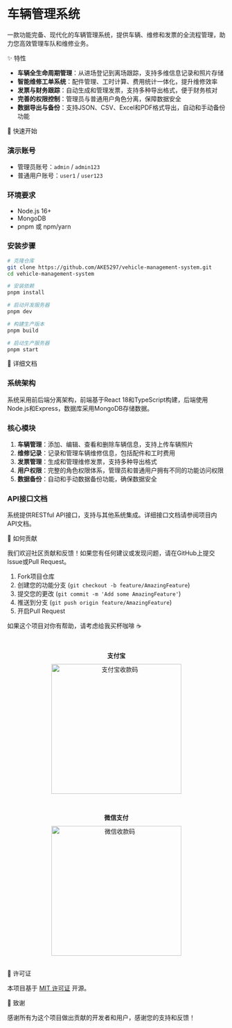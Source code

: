 # 车辆管理系统

一款功能完备、现代化的车辆管理系统，提供车辆、维修和发票的全流程管理，助力您高效管理车队和维修业务。


✨ 特性

*   **车辆全生命周期管理**：从进场登记到离场跟踪，支持多维信息记录和照片存储
*   **智能维修工单系统**：配件管理、工时计算、费用统计一体化，提升维修效率
*   **发票与财务跟踪**：自动生成和管理发票，支持多种导出格式，便于财务核对
*   **完善的权限控制**：管理员与普通用户角色分离，保障数据安全
*   **数据导出与备份**：支持JSON、CSV、Excel和PDF格式导出，自动和手动备份功能


🚀 快速开始

### 演示账号

- 管理员账号：`admin` / `admin123`
- 普通用户账号：`user1` / `user123`

### 环境要求

- Node.js 16+
- MongoDB
- pnpm 或 npm/yarn

### 安装步骤

```bash
# 克隆仓库
git clone https://github.com/AKE5297/vehicle-management-system.git
cd vehicle-management-system

# 安装依赖
pnpm install

# 启动开发服务器
pnpm dev

# 构建生产版本
pnpm build

# 启动生产服务器
pnpm start
```


📖 详细文档

### 系统架构

系统采用前后端分离架构，前端基于React 18和TypeScript构建，后端使用Node.js和Express，数据库采用MongoDB存储数据。

### 核心模块

1. **车辆管理**：添加、编辑、查看和删除车辆信息，支持上传车辆照片
2. **维修记录**：记录和管理车辆维修信息，包括配件和工时费用
3. **发票管理**：生成和管理维修发票，支持多种导出格式
4. **用户权限**：完整的角色权限体系，管理员和普通用户拥有不同的功能访问权限
5. **数据备份**：自动和手动数据备份功能，确保数据安全

### API接口文档

系统提供RESTful API接口，支持与其他系统集成。详细接口文档请参阅项目内API文档。


🤝 如何贡献

我们欢迎社区贡献和反馈！如果您有任何建议或发现问题，请在GitHub上提交Issue或Pull Request。

1. Fork项目仓库
2. 创建您的功能分支 (`git checkout -b feature/AmazingFeature`)
3. 提交您的更改 (`git commit -m 'Add some AmazingFeature'`)
4. 推送到分支 (`git push origin feature/AmazingFeature`)
5. 开启Pull Request


如果这个项目对你有帮助，请考虑给我买杯咖啡 ☕

<div style="display: flex; flex-wrap: wrap; gap: 30px; justify-content: center; margin: 30px 0;">
  <div style="text-align: center;">
    <p style="margin-bottom: 10px; font-weight: bold;">支付宝</p>
    <img src="https://img.789600.xyz/file/AgACAgUAAyEGAASoCPKDAAMTaNaa1SXeuPTom7cThJtJkopWtigAAmfOMRs2CLBWxF1VteTNUnsBAAMCAAN3AAM2BA.jpg" alt="支付宝收款码" width="300" style="max-width: 100%;" />
  </div>
  <div style="text-align: center;">
    <p style="margin-bottom: 10px; font-weight: bold;">微信支付</p>
    <img src="https://img.789600.xyz/file/AgACAgUAAyEGAASoCPKDAAMSaNaafzhyBx8fraStspoUVVkgRC8AAmbOMRs2CLBW6cJue5eR9ywBAAMCAAN3AAM2BA.jpg" alt="微信收款码" width="300" style="max-width: 100%;" />
  </div>
</div>


📄 许可证

本项目基于 [MIT 许可证](LICENSE) 开源。


🙏 致谢

感谢所有为这个项目做出贡献的开发者和用户，感谢您的支持和反馈！